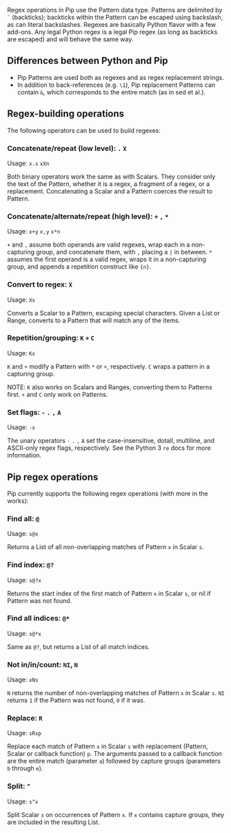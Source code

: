 
Regex operations in Pip use the Pattern data type. Patterns are delimited by <code>`</code> (backticks); backticks within the Pattern can be escaped using backslash, as can literal backslashes. Regexes are basically Python flavor with a few add-ons. Any legal Python regex is a legal Pip regex (as long as backticks are escaped) and will behave the same way.

## Differences between Python and Pip

 - Pip Patterns are used both as regexes and as regex replacement strings.
 - In addition to back-references (e.g. `\1`), Pip replacement Patterns can contain `&`, which corresponds to the entire match (as in sed et al.).

## Regex-building operations

The following operators can be used to build regexes:

### Concatenate/repeat (low level): `.` `X`

Usage: `x.s` `xXn`

Both binary operators work the same as with Scalars. They consider only the text of the Pattern, whether it is a regex, a fragment of a regex, or a replacement. Concatenating a Scalar and a Pattern coerces the result to Pattern.

### Concatenate/alternate/repeat (high level): `+` `,` `*`

Usage: `x+y` `x,y` `x*n`

`+` and `,` assume both operands are valid regexes, wrap each in a non-capturing group, and concatenate them, with `,` placing a `|` in between. `*` assumes the first operand is a valid regex, wraps it in a non-capturing group, and appends a repetition construct like `{n}`.

### Convert to regex: `X`

Usage: `Xs`

Converts a Scalar to a Pattern, escaping special characters. Given a List or Range, converts to a Pattern that will match any of the items.

### Repetition/grouping: `K` `+` `C`

Usage: `Kx`

`K` and `+` modify a Pattern with `*` or `+`, respectively. `C` wraps a pattern in a capturing group.

NOTE: `K` also works on Scalars and Ranges, converting them to Patterns first. `+` and `C` only work on Patterns.

### Set flags: `-` `.` `,` `A`

Usage: `-x`

The unary operators `-` `.` `,` `A` set the case-insensitive, dotall, multiline, and ASCII-only regex flags, respectively. See the Python 3 `re` docs for more information.
 
## Pip regex operations

Pip currently supports the following regex operations (with more in the works):

### Find all: `@`

Usage: `s@x`

Returns a List of all non-overlapping matches of Pattern `x` in Scalar `s`.

### Find index: `@?`

Usage: `s@?x`

Returns the start index of the first match of Pattern `x` in Scalar `s`, or nil if Pattern was not found.

### Find all indices: `@*`

Usage: `s@*x`

Same as `@?`, but returns a List of all match indices.

### Not in/in/count: `NI`, `N`

Usage: `xNs`

`N` returns the number of non-overlapping matches of Pattern `x` in Scalar `s`. `NI` returns `1` if the Pattern was not found, `0` if it was.

### Replace: `R`

Usage: `sRxp`

Replace each match of Pattern `x` in Scalar `s` with replacement (Pattern, Scalar or callback function) `p`. The arguments passed to a callback function are the entire match (parameter `a`) followed by capture groups (parameters `b` through `e`).

### Split: `^`

Usage: `s^x`

Split Scalar `s` on occurrences of Pattern `x`. If `x` contains capture groups, they are included in the resulting List.
